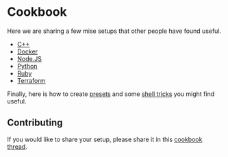 # Cookbook

Here we are sharing a few mise setups that other people have found useful.

- [C++](cpp.md)
- [Docker](docker.md)
- [Node.JS](nodejs.md)
- [Python](python.md)
- [Ruby](ruby.md)
- [Terraform](terraform.md)

Finally, here is how to create [presets](presets.md) and some [shell tricks](shell-tricks.md) you might find useful.

## Contributing

If you would like to share your setup, please share it in this [cookbook thread](https://github.com/jdx/mise/discussions/3645).
